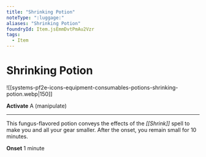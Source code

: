 ```yaml
---
title: "Shrinking Potion"
noteType: ":luggage:"
aliases: "Shrinking Potion"
foundryId: Item.jsEmmDvtPmAu2Vzr
tags:
  - Item
---
```


# Shrinking Potion
![[systems-pf2e-icons-equipment-consumables-potions-shrinking-potion.webp|150]]

**Activate** A (manipulate)

* * *

This fungus-flavored potion conveys the effects of the _[[Shrink]]_ spell to make you and all your gear smaller. After the onset, you remain small for 10 minutes.

**Onset** 1 minute
